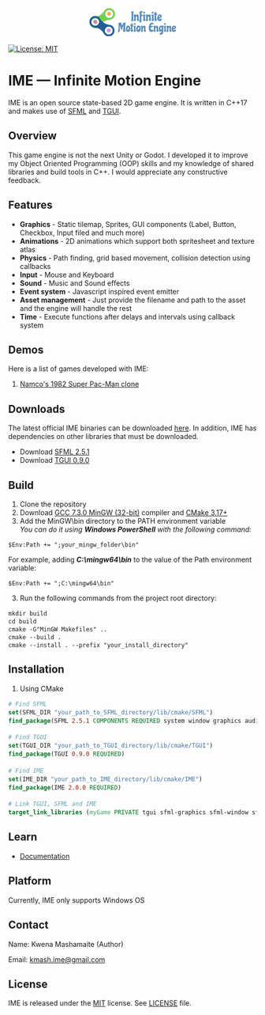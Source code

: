 <p align="center">
    <img src="logo.png" alt="IME Logo">
</p>

[![License: MIT](https://img.shields.io/badge/License-MIT-blue.svg)](https://opensource.org/licenses/MIT)

# IME — Infinite Motion Engine

IME is an open source state-based 2D game engine. It is written in C++17 and 
makes use of [SFML](https://github.com/SFML/SFML) and [TGUI](https://github.com/texus/TGUI).

## Overview

This game engine is not the next Unity or Godot. I developed it to improve my
Object Oriented Programming (OOP) skills and my knowledge of shared libraries
and build tools in C++. I would appreciate any constructive feedback.

## Features
 
* **Graphics** - Static tilemap, Sprites, GUI components (Label, Button, Checkbox, Input filed and much more)
* **Animations** - 2D animations which support both spritesheet and texture atlas
* **Physics** - Path finding, grid based movement, collision detection using callbacks
* **Input** - Mouse and Keyboard
* **Sound** - Music and Sound effects
* **Event system** - Javascript inspired event emitter
* **Asset management** - Just provide the filename and path to the asset and the engine will handle the rest
* **Time** - Execute functions after delays and intervals using callback system

## Demos

Here is a list of games developed with IME:

1. [Namco's 1982 Super Pac-Man clone](https://github.com/KwenaMashamaite/SuperPacMan)

## Downloads

The latest official IME binaries can be downloaded [here](https://github.com/KwenaMashamaite/IME/releases/tag/v2.0-beta.7). 
In addition, IME has dependencies on other libraries that must be downloaded.

- Download [SFML 2.5.1](https://github.com/KwenaMashamaite/IME/releases/latest/download/SFML-2.5.1.zip)
- Download [TGUI 0.9.0](https://github.com/KwenaMashamaite/IME/releases/latest/download/TGUI-0.9.0.zip)

##  Build

1. Clone the repository
2. Download [GCC 7.3.0 MinGW (32-bit)](https://sourceforge.net/projects/mingw-w64/files/Toolchains%20targetting%20Win32/Personal%20Builds/mingw-builds/7.3.0/threads-posix/dwarf/i686-7.3.0-release-posix-dwarf-rt_v5-rev0.7z/download) compiler and [CMake 3.17+](https://cmake.org/download/)
3. Add the MinGW\bin directory to the PATH environment variable </br>
   _You can do it using **Windows PowerShell** with the following command:_
```shell
$Env:Path += ";your_mingw_folder\bin"
```
For example, adding **_C:\mingw64\bin_** to the value of the Path environment variable:

```shell
$Env:Path += ";C:\mingw64\bin"
```
3. Run the following commands from the project root directory:

```shell
mkdir build
cd build
cmake -G"MinGW Makefiles" ..
cmake --build .
cmake --install . --prefix "your_install_directory"
```

## Installation

1. Using CMake 
   
```cmake
# Find SFML
set(SFML_DIR "your_path_to_SFML_directory/lib/cmake/SFML")
find_package(SFML 2.5.1 COMPONENTS REQUIRED system window graphics audio)

# Find TGUI
set(TGUI_DIR "your_path_to_TGUI_directory/lib/cmake/TGUI")
find_package(TGUI 0.9.0 REQUIRED)

# Find IME
set(IME_DIR "your_path_to_IME_directory/lib/cmake/IME")
find_package(IME 2.0.0 REQUIRED)

# Link TGUI, SFML and IME
target_link_libraries (myGame PRIVATE tgui sfml-graphics sfml-window sfml-system sfml-audio ime)
```

## Learn

* [Documentation](https://kwenamashamaite.github.io/IME/docs/v2.0-beta/html/index.html)

## Platform

Currently, IME only supports Windows OS

## Contact

Name: Kwena Mashamaite (Author)

Email: kmash.ime@gmail.com
 
## License

IME is released under the [MIT](https://opensource.org/licenses/MIT) license. See [LICENSE](LICENSE) file.
